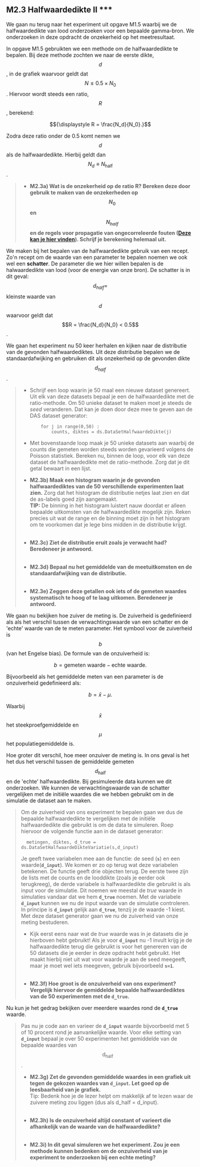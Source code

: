 ## M2.3 Halfwaardedikte II ***
<!--REF\label{/opdrachten-module-2/halfwaardedikteii}-->

We gaan nu terug naar het experiment uit opgave M1.5 waarbij we de halfwaardedikte van lood onderzoeken voor een bepaalde gamma-bron. We onderzoeken in deze opdracht de onzekerheid op het meetresultaat.


In opgave M1.5 gebruikten we een methode om de halfwaardedikte te bepalen. Bij deze methode zochten we naar de eerste dikte, $$d$$, in de grafiek waarvoor geldt dat $$N\leq 0.5 \times N_0$$. Hiervoor wordt steeds een ratio, $$R$$, berekend: 

$${\displaystyle R = \frac{N_d}{N_0}.}$$

Zodra deze ratio onder de 0.5 komt nemen we $$d$$ als de halfwaardedikte. Hierbij geldt dan $$N_d \equiv N_{\mathrm{half}}$$.

> - **M2.3a) Wat is de onzekerheid op de ratio R? Bereken deze door gebruik te maken van de onzekerheden op $$N_0$$ en $$N_{half}$$ en de regels voor propagatie van ongecorreleerde fouten ([Deze kan je hier vinden](/module-2/foutenpropagatiei)). Schrijf je berekening helemaal uit.** 

We maken bij het bepalen van de halfwaardedikte gebruik van een recept. 
Zo'n recept om de waarde van een parameter te bepalen noemen we ook wel een **schatter**. De parameter die we hier willen bepalen is de halwaardedikte van lood (voor de energie van onze bron). De schatter is in dit geval:<br>
 $$d_{half} = $$ kleinste waarde van $$d$$ waarvoor geldt dat $$R = \frac{N_d}{N_0} < 0.5$$.

We gaan het experiment nu 50 keer herhalen en kijken naar de distributie van de gevonden halfwaardediktes. Uit deze distributie bepalen we de standaardafwijking en gebruiken dit als onzekerheid op de gevonden dikte $$d_{half}$$.

> - Schrijf een loop waarin je 50 maal een nieuwe dataset genereert. Uit elk van deze datasets bepaal je een de halfwaardedikte met de ratio-methode. Om 50 unieke dataset te maken moet je steeds de *seed* veranderen. Dat kan je doen door deze mee te geven aan de DAS dataset generator:
> 	
>			for j in range(0,50) : 
>       		counts, diktes = ds.DataSetHalfwaardeDikte(j)
>
> - Met bovenstaande loop maak je 50 unieke datasets aan waarbij de counts die gemeten worden steeds worden gevarieerd volgens de Poisson statistiek. Bereken nu, binnen de loop, voor elk van deze dataset de halfwaardedikte met de ratio-methode. Zorg dat je dit getal bewaart in een lijst.
>
> - **M2.3b) Maak een histogram waarin je de gevonden halfwaardediktes van de 50 verschillende experimenten laat zien.** Zorg dat het histogram de distributie netjes laat zien en dat de as-labels goed zijn aangemaakt.<br>
> **TIP:** De binning in het histogram luistert nauw doordat er alleen bepaalde uitkomsten van de halfwaardedikte mogelijk zijn. Reken precies uit wat de range en de binning moet zijn in het histogram om te voorkomen dat je lege bins midden in de distributie krijgt.  <br><br>
>
> - **M2.3c) Ziet de distributie eruit zoals je verwacht had? Beredeneer je antwoord.**<br><br>
> 
> - **M2.3d) Bepaal nu het gemiddelde van de meetuitkomsten en de standaardafwijking van de distributie.**  <br><br>
> 
> - **M2.3e) Zeggen deze getallen ook iets of de gemeten waardes systematisch te hoog of te laag uitkomen. Beredeneer je antwoord.**

 
We gaan nu bekijken hoe zuiver de meting is. 
De zuiverheid is gedefinieerd als als het verschil tussen de verwachtingswaarde van een schatter en de 'echte' waarde van de te meten parameter. Het symbool voor de zuiverheid is $$b$$ (van het Engelse bias). De formule van de onzuiverheid is: 

$${\displaystyle b = {\text{gemeten waarde}} − {\text{echte waarde}}}.$$
 
Bijvoorbeeld als het gemiddelde meten van een parameter is de onzuiverheid gedefinieerd als: 

$${\displaystyle b = \bar{x} − \mu}.$$

Waarbij $$\bar{x}$$ het steekproefgemiddelde en $$\mu$$ het populatiegemiddelde is. 


Hoe groter dit verschil, hoe meer onzuiver de meting is. In ons geval is het het dus het verschil tussen de gemiddelde gemeten $$d_{\mathrm{half}}$$ en de 'echte' halfwaardedikte.
Bij gesimuleerde data kunnen we dit onderzoeken. We kunnen de verwachtingswaarde van de schatter vergelijken met de initiële waardes die we hebben gebruikt om in de simulatie de dataset aan te maken.



 
> Om de zuiverheid van ons experiment te bepalen gaan we dus de bepaalde halfwaardedikte te vergelijken met de initiële halfwaardedikte die gebruikt is om de data te simuleren. Roep hiervoor de volgende functie aan in de dataset generator:
>
>		metingen, diktes, d_true = ds.DataSetHalfwaardeDikteVariatie(s,d_input)
>
> Je geeft twee variabelen mee aan de functie: de seed (**`s`**) en een waarde(**`d_input`**). We komen er zo op terug wat deze variabelen betekenen.
> De functie geeft drie objecten terug. De eerste twee zijn de lists met de counts en de looddikte (zoals je eerder ook terugkreeg), de derde variabele is halfwaardedikte die gebruikt is als input voor de simulatie. Dit noemen we meestal de *true* waarde in simulaties vandaar dat we hem **`d_true`** noemen. Met de variabele **`d_input`** kunnen we nu de input waarde van de simulatie controleren. In principe is **`d_input`** gelijk aan **`d_true`**, tenzij je de waarde -1 kiest. 
><br>
> Met deze dataset generator gaan we nu de zuiverheid van onze meting bestuderen.
><br>
> * Kijk eerst eens naar wat de *true* waarde was in je datasets die je hierboven hebt gebruikt! Als je voor **`d_input`** nu -1 invult krijg je de halfwaardedikte terug die gebruikt is voor het genereren van de 50 datasets die je eerder in deze opdracht hebt gebruikt. Het maakt hierbij niet uit wat voor waarde je aan de seed meegeeft, maar je moet wel iets meegeven, gebruik bijvoorbeeld **`s=1`**.<br><br>
>
> - **M2.3f) Hoe groot is de onzuiverheid van ons experiment? Vergelijk hiervoor de gemiddelde bepaalde halfwaardediktes van de 50 experimenten met de `d_true`.**


Nu kun je het gedrag bekijken over meerdere waardes rond de **`d_true`** waarde. 


> Pas nu je code aan en varieer de **`d_input`** waarde bijvoorbeeld met 5 of 10 procent rond je aanvankelijke waarde. Voor elke setting van **`d_input`** bepaal je over 50 experimenten het gemiddelde van de bepaalde waardes van $$\text{d}_{\text{half}}$$. 
>
> - **M2.3g) Zet de gevonden gemiddelde waardes in een grafiek uit tegen de gekozen waardes van `d_input`. Let goed op de leesbaarheid van je grafiek.**<br>
> Tip: Bedenk hoe je de lezer helpt om makkelijk af te lezen waar de zuivere meting zou liggen (dus als d\_half = d\_input). <br><br>
>
> - **M2.3h) Is de onzuiverheid altijd constant of varieert die afhankelijk van de waarde van de halfwaardedikte?**<br><br>
> 
> - **M2.3i) In dit geval simuleren we het experiment. Zou je een methode kunnen bedenken om de onzuiverheid van je experiment te onderzoeken bij een echte meting?**
